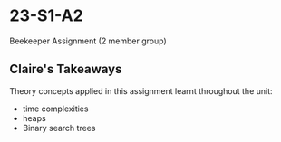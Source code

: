 # 23-S1-A2
Beekeeper Assignment (2 member group)

## Claire's Takeaways

Theory concepts applied in this assignment learnt throughout the unit:
- time complexities
- heaps
- Binary search trees
